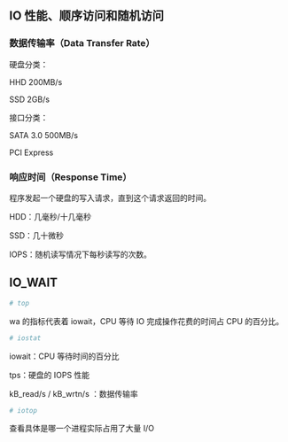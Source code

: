 ## IO 性能、顺序访问和随机访问
### 数据传输率（Data Transfer Rate）
硬盘分类：

HHD 200MB/s

SSD 2GB/s

接口分类：

SATA 3.0 500MB/s

PCI Express

### 响应时间（Response Time）
程序发起一个硬盘的写入请求，直到这个请求返回的时间。

HDD：几毫秒/十几毫秒

SSD：几十微秒



IOPS：随机读写情况下每秒读写的次数。

## IO_WAIT
```python
# top
```

wa 的指标代表着 iowait，CPU 等待 IO 完成操作花费的时间占 CPU 的百分比。

```python
# iostat
```

iowait：CPU 等待时间的百分比

tps：硬盘的 IOPS 性能

kB_read/s / kB_wrtn/s ：数据传输率

```python
# iotop
```

查看具体是哪一个进程实际占用了大量 I/O

